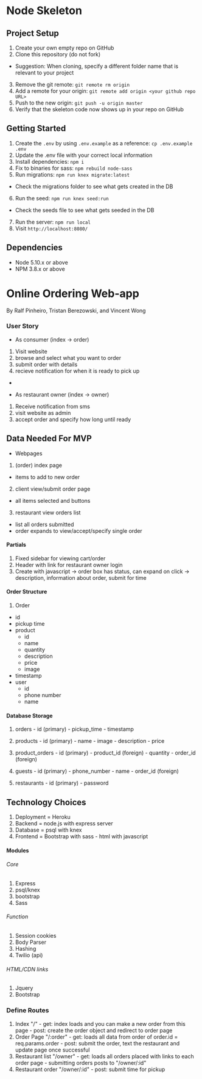 # Node Skeleton

## Project Setup

1. Create your own empty repo on GitHub
2. Clone this repository (do not fork)
  - Suggestion: When cloning, specify a different folder name that is relevant to your project
3. Remove the git remote: `git remote rm origin`
4. Add a remote for your origin: `git remote add origin <your github repo URL>`
5. Push to the new origin: `git push -u origin master`
6. Verify that the skeleton code now shows up in your repo on GitHub

## Getting Started

1. Create the `.env` by using `.env.example` as a reference: `cp .env.example .env`
2. Update the .env file with your correct local information
3. Install dependencies: `npm i`
4. Fix to binaries for sass: `npm rebuild node-sass`
5. Run migrations: `npm run knex migrate:latest`
  - Check the migrations folder to see what gets created in the DB
6. Run the seed: `npm run knex seed:run`
  - Check the seeds file to see what gets seeded in the DB
7. Run the server: `npm run local`
8. Visit `http://localhost:8080/`

## Dependencies

- Node 5.10.x or above
- NPM 3.8.x or above

# Online Ordering Web-app
By Ralf Pinheiro, Tristan Berezowski, and Vincent Wong

### User Story

- As consumer (index -> order)
1. Visit website
2. browse and select what you want to order
3. submit order with details
4. recieve notification for when it is ready to pick up
- 

- As restaurant owner (index -> owner)
1. Receive notification from sms
2. visit website as admin
3. accept order and specify how long until ready

## Data Needed For MVP

- Webpages
1. (order) index page
  - items to add to new order
2. client view/submit order page
  - all items selected and buttons
3. restaurant view orders list
  - list all orders submitted
  - order expands to view/accept/specify single order

#### Partials
1. Fixed sidebar for viewing cart/order
2. Header with link for restaurant owner login
3. Create with javascript -> order box has status, can expand on click -> description, information about order, submit for time

#### Order Structure
1. Order
  - id
  - pickup time
  - product
    - id
    - name
    - quantity
    - description
    - price
    - image
  - timestamp
  - user
    - id
    - phone number
    - name

#### Database Storage

  1. orders
    - id          (primary)
    - pickup_time
    - timestamp
  
  2. products
    - id          (primary)
    - name
    - image
    - description
    - price
  
  3. product_orders
    - id          (primary)
    - product_id  (foreign)
    - quantity
    - order_id    (foreign)
  
  4. guests
    - id          (primary)
    - phone_number
    - name
    - order_id    (foreign)

  5. restaurants
    - id          (primary)
    - password

## Technology Choices

  1. Deployment = Heroku
  2. Backend = node.js with express server
  3. Database = psql with knex
  4. Frontend = Bootstrap with sass
    - html with javascript
  
#### Modules

###### Core
  1. Express
  2. psql/knex
  3. bootstrap
  4. Sass
###### Function
  1. Session cookies
  2. Body Parser
  3. Hashing
  4. Twilio (api)

###### HTML/CDN links
  1. Jquery
  2. Bootstrap

### Define Routes

  1. Index "/"
    - get: index loads and you can make a new order from this page 
    - post: create the order object and redirect to order page
  2. Order Page "/:order"
    - get: loads all data from order of order.id = req.params.order
    - post: submit the order, text the restaurant and update page once successful
  3. Restaurant list "/owner"
    - get: loads all orders placed with links to each order page
    - submitting orders posts to "/owner/:id"
  4. Restaurant order "/owner/:id"
    - post: submit time for pickup